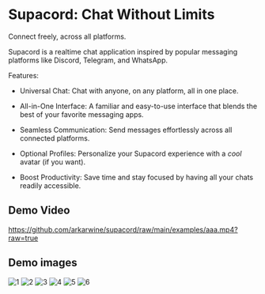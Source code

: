 # Supacord: Chat Without Limits

Connect freely, across all platforms.

Supacord is a realtime chat application inspired by popular messaging platforms like Discord, Telegram, and WhatsApp.

Features:

-   Universal Chat: Chat with anyone, on any platform, all in one place.

-   All-in-One Interface: A familiar and easy-to-use interface that blends the best of your favorite messaging apps.

-   Seamless Communication: Send messages effortlessly across all connected platforms.

-   Optional Profiles: Personalize your Supacord experience with a _cool_ avatar (if you want).

-   Boost Productivity: Save time and stay focused by having all your chats readily accessible.

## Demo Video

https://github.com/arkarwine/supacord/raw/main/examples/aaa.mp4?raw=true

## Demo images

![1](https://github.com/arkarwine/supacord/blob/main/examples/1.png?raw=true)
![2](https://github.com/arkarwine/supacord/blob/main/examples/2.png?raw=true)
![3](https://github.com/arkarwine/supacord/blob/main/examples/3.png?raw=true)
![4](https://github.com/arkarwine/supacord/blob/main/examples/4.png?raw=true)
![5](https://github.com/arkarwine/supacord/blob/main/examples/5.png?raw=true)
![6](https://github.com/arkarwine/supacord/blob/main/examples/6.png?raw=true)

